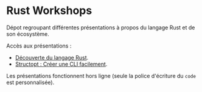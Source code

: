 # Rust Workshops

Dépot regroupant différentes présentations à propos du langage Rust
et de son écosystème.

Accès aux présentations :
- [Découverte du langage Rust](https://nanocryk.github.io/rust-workshops/intro.html).
- [Structopt : Créer une CLI facilement](https://nanocryk.github.io/rust-workshops/cli.html).

Les présentations fonctionnent hors ligne (seule la police d'écriture du `code` est personnalisée).